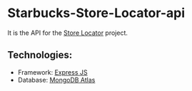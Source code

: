 # Starbucks-Store-Locator-api
It is the API for the [Store Locator](https://github.com/varunvj1/Maps-Store-Locator) project. 

## Technologies:
- Framework: [Express JS](https://expressjs.com/)
- Database: [MongoDB Atlas](https://www.mongodb.com/cloud/atlas/lp/try2-in?utm_source=google&utm_campaign=gs_apac_india_search_core_brand_atlas_desktop&utm_term=mongo%20db&utm_medium=cpc_paid_search&utm_ad=e&utm_ad_campaign_id=12212624347&gclid=CjwKCAjw55-HBhAHEiwARMCszqtg2odbrFb9k9YStqlFrIYXrWOAJhUUEN72uX-JChNQ8h7uvOV22BoCRi0QAvD_BwE)
